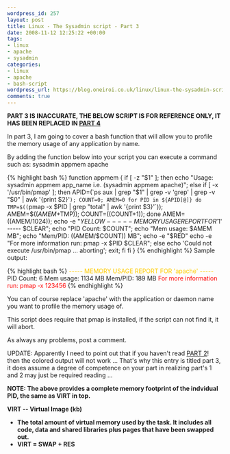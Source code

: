 ```yaml
--- 
wordpress_id: 257
layout: post
title: Linux - The Sysadmin script - Part 3
date: 2008-11-12 12:25:22 +00:00
tags: 
- linux
- apache
- sysadmin
categories: 
- linux
- apache
- bash-script
wordpress_url: https://blog.oneiroi.co.uk/linux/linux-the-sysadmin-script-part-3
comments: true
---
```

<strong>PART 3 IS INACCURATE, THE BELOW SCRIPT IS FOR REFERENCE ONLY, IT HAS BEEN REPLACED IN <a href="https://blog.oneiroi.co.uk/uncategorized/linux-the-sysadmin-script-part-4">PART 4</a></strong>

In part 3, I am going to cover a bash function that will allow you to profile the memory usage of any application by name.

By adding the function below into your script you can execute a command such as: sysadmin appmem apache

{% highlight bash %}
function appmem {
if [ -z "$1" ]; then
echo "Usage: sysadmin appmem app_name i.e. (sysadmin appmem apache)";
else
if [ -x '/usr/bin/pmap' ]; then
APID=(`ps aux | grep "$1" | grep -v 'grep' | grep -v "$0" | awk '{print $2}'`);
COUNT=0;
AMEM=0
for PID in ${APID[@]}
do
TMP=$((`pmap -x $PID | grep "total" | awk '{print $3}'`));
AMEM=$(($AMEM+$TMP));
COUNT=$(($COUNT+1));
done
AMEM=$(($AMEM/1024));
echo -e "$YELLOW ----- MEMORY USAGE REPORT FOR '$1' ----- $CLEAR";
echo "PID Count: $COUNT";
echo "Mem usage: $AMEM MB";
echo "Mem/PID: $(($AMEM/$COUNT)) MB";
echo -e "$RED"
echo -e "For more information run: pmap -x $PID $CLEAR";
else
echo 'Could not execute /usr/bin/pmap ... aborting';
exit;
fi
fi
}
{% endhighlight %}
Sample output:

{% highlight bash %}
<span style="color: #ffcc00;">----- MEMORY USAGE REPORT FOR 'apache' -----</span>
PID Count: 6
Mem usage: 1134 MB
Mem/PID: 189 MB
<span style="color: #ff0000;">
For more information run: pmap -x 123456</span>
{% endhighlight %}

You can of course replace 'apache' with the application or daemon name you want to profile the memory usage of.

This script does require that pmap is installed, if the script can not find it, it will abort.

As always any problems, post a comment.

UPDATE: Apparently I need to point out that if you haven't read <a href="https://blog.oneiroi.co.uk/linux/linux-the-sysadmin-script-part-2">PART 2</a>! then the colored output will not work ... That's why this entry is titled part 3, it does assume a degree of competence on your part in realizing part's 1 and 2 may just be required reading ...

<strong>NOTE: The above provides a complete memory footprint of the indvidual PID, the same as VIRT in top.</strong>

<strong> VIRT -- Virtual Image (kb)
* The total amount of virtual memory used by the task. It includes all code, data and shared libraries plus pages that have been swapped out.
* VIRT = SWAP + RES </strong>
